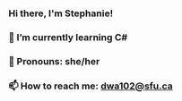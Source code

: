 ### Hi there, I'm Stephanie!
### 🌱 I’m currently learning C#
### 🔭 Pronouns: she/her
### 📫 How to reach me: dwa102@sfu.ca
<!--
**steph-wong-15/steph-wong-15** is a ✨ _special_ ✨ repository because its `README.md` (this file) appears on your GitHub profile.

Here are some ideas to get you started:

- 🔭 I’m currently working on ...
- 🌱 I’m currently learning ...
- 👯 I’m looking to collaborate on ...
- 🤔 I’m looking for help with ...
- 💬 Ask me about ...
- 📫 How to reach me: ...
- 😄 Pronouns: ...
- ⚡ Fun fact: ...
-->

